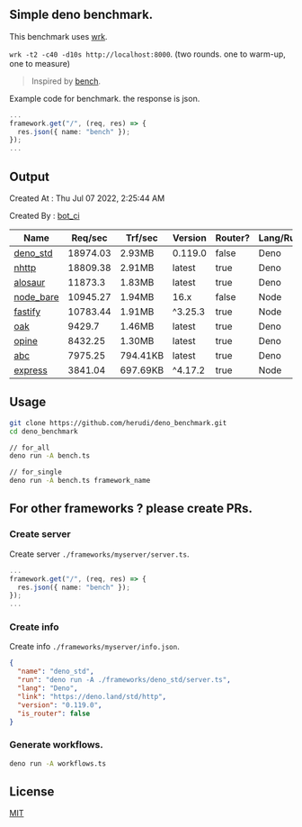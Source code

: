 ## Simple deno benchmark.
This benchmark uses [wrk](https://github.com/wg/wrk).

`wrk -t2 -c40 -d10s http://localhost:8000`. (two rounds. one to warm-up, one to measure)

> Inspired by [bench](https://github.com/denosaurs/bench).

Example code for benchmark. the response is json.
```ts
...
framework.get("/", (req, res) => {
  res.json({ name: "bench" });
});
...
```

## Output
Created At : Thu Jul 07 2022, 2:25:44 AM

Created By : [bot_ci](https://github.com/herudi/deno_benchmarks/commits?author=github-actions%5Bbot%5D)

|Name|Req/sec|Trf/sec|Version|Router?|Lang/Runtime|
|----|----|----|----|----|----|
|[deno_std](https://deno.land/std/http)|18974.03|2.93MB|0.119.0|false|Deno|
|[nhttp](https://github.com/nhttp/nhttp)|18809.38|2.91MB|latest|true|Deno|
|[alosaur](https://github.com/alosaur/alosaur)|11873.3|1.83MB|latest|true|Deno|
|[node_bare](https://nodejs.org)|10945.27|1.94MB|16.x|false|Node|
|[fastify](https://github.com/fastify/fastify)|10783.44|1.91MB|^3.25.3|true|Node|
|[oak](https://github.com/oakserver/oak)|9429.7|1.46MB|latest|true|Deno|
|[opine](https://github.com/cmorten/opine)|8432.25|1.30MB|latest|true|Deno|
|[abc](https://deno.land/x/abc)|7975.25|794.41KB|latest|true|Deno|
|[express](https://github.com/expressjs/express)|3841.04|697.69KB|^4.17.2|true|Node|


## Usage
```bash
git clone https://github.com/herudi/deno_benchmark.git
cd deno_benchmark

// for_all
deno run -A bench.ts

// for_single
deno run -A bench.ts framework_name
```
## For other frameworks ? please create PRs.
### Create server
Create server `./frameworks/myserver/server.ts`.
```ts
...
framework.get("/", (req, res) => {
  res.json({ name: "bench" });
});
...
```
### Create info
Create info `./frameworks/myserver/info.json`.
```json
{
  "name": "deno_std",
  "run": "deno run -A ./frameworks/deno_std/server.ts",
  "lang": "Deno",
  "link": "https://deno.land/std/http",
  "version": "0.119.0",
  "is_router": false
}
```
### Generate workflows.
```bash
deno run -A workflows.ts
```
## License

[MIT](LICENSE)


